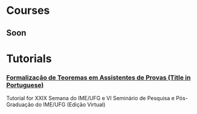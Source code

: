 
# Courses
## Soon

# Tutorials

### [Formalização de Teoremas em Assistentes de Provas (Title in Portuguese)](Tutorials/Semana_IME_2021/readme.md)
   Tutorial for XXIX Semana do IME/UFG e VI Seminário de Pesquisa e Pós-Graduação do IME/UFG (Edição Virtual)
